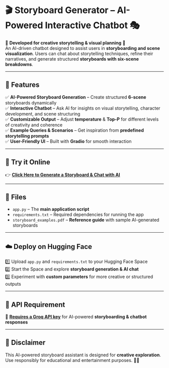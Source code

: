 
# 🎬 **Storyboard Generator – AI-Powered Interactive Chatbot** 🎭  
🔹 **Developed for creative storytelling & visual planning** 🎯  
An AI-driven chatbot designed to assist users in **storyboarding and scene visualization**. Users can chat about storytelling techniques, refine their narratives, and generate structured **storyboards with six-scene breakdowns**.

---

## 🚀 **Features**
✅ **AI-Powered Storyboard Generation** – Create structured **6-scene** storyboards dynamically  
✅ **Interactive Chatbot** – Ask AI for insights on visual storytelling, character development, and scene structuring  
✅ **Customizable Output** – Adjust **temperature** & **Top-P** for different levels of creativity and coherence  
✅ **Example Queries & Scenarios** – Get inspiration from **predefined storytelling prompts**  
✅ **User-Friendly UI** – Built with **Gradio** for smooth interaction  

---

## 🔗 **Try it Online**
👉 **[Click Here to Generate a Storyboard & Chat with AI](https://huggingface.co/spaces/Rahatara/StoryboardGenerator)**

---

## 📂 **Files**
- `app.py` – The **main application script**  
- `requirements.txt` – Required dependencies for running the app  
- `storyboard_examples.pdf` – **Reference guide** with sample AI-generated storyboards  

---

## ☁️ **Deploy on Hugging Face**
1️⃣ Upload `app.py` and `requirements.txt` to your Hugging Face Space  
2️⃣ Start the Space and explore **storyboard generation & AI chat**  
3️⃣ Experiment with **custom parameters** for more creative or structured outputs  

---

## 🔑 **API Requirement**
🚨 **[Requires a Groq API key](https://console.groq.com/keys)** for AI-powered **storyboarding & chatbot responses**  

---

## 📜 **Disclaimer**
This AI-powered storyboard assistant is designed for **creative exploration**.   
Use responsibly for educational and entertainment purposes. 🎥✨  

